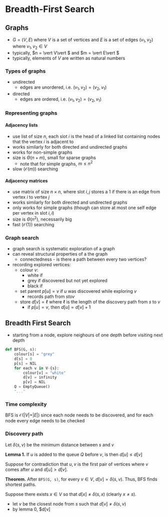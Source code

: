 # Breadth-First Search

## Graphs

- $G = (V, E)$ where $V$ is a set of vertices and $E$ is a set of edges $(v_1, v_2)$ where $v_1, v_2 \in V$
- typically, $n = \vert V\vert $ and $m = \vert E\vert $
- typically, elements of $V$ are written as natural numbers

### Types of graphs

- undirected
  - edges are unordered, i.e. $(v_1, v_2) = (v_2, v_1)$
- directed
  - edges are ordered, i.e. $(v_1, v_2) = (v_2, v_1)$

### Representing graphs

#### Adjacency lists

- use list of size $n$, each slot $i$ is the head of a linked list containing nodes that the vertex $i$ is adjacent to
- works similarly for both directed and undirected graphs
- works for non-simple graphs
- size is $\Theta(n + m)$, small for sparse graphs
  - note that for simple graphs, $m \leq n^2$
- slow ($\mathcal O(m)$) searching

#### Adjacency matrices

- use matrix of size $n \times n$, where slot $i, j$ stores a 1 if there is an edge from vertex $i$ to vertex $j$
- works similarly for both directed and undirected graphs
- only works for simple graphs (though can store at most one self edge per vertex in slot $i, i$)
- size is $\Theta(n^2)$, necessarily big
- fast ($\mathcal O(1)$) searching

### Graph search

- graph search is systematic exploration of a graph
- can reveal structural properties of a the graph
  - connectedness - is there a path between every two vertices?
- recording explored vertices:
  - colour $v$:
    - white if
    - grey if discovered but not yet explored
    - black if
  - set parent $p[u] = v$ if $u$ was discovered while exploring $v$
    - records path from $s to v$
  - store $d[v] = \ell$ where $\ell$ is the length of the discovery path from $s$ to $v$
    - if $p[u] = v$, then $d[u] = d[v] + 1$

## Breadth First Search

- starting from a node, explore neighours of one depth before visiting next depth

```python
def BFS(G, s):
    colour[s] = "grey"
    d[s] = 0
    p[s] = NIL
    for each v in V-{s}:
        colour[v] = "white"
        d[v] = infinity
        p[v] = NIL
    Q = EmptyQueue()
    "..."
```

### Time complexity

BFS is $\mathcal O(\vert V\vert  + \vert E\vert )$ since each node needs to be discovered, and for each node every edge needs to be checked

### Discovery path

Let $\delta(s, v)$ be the minimum distance between $s$ and $v$

**Lemma 1.** If $u$ is added to the queue $Q$ before $v$, is then $d[u] \leq d[v]$

Suppose for contradiction that $u, v$ is the first pair of vertices where $v$ comes after $u$ and $d[u] > d[v]$.

**Theorem.** After `BFS(G, s)`, for every $v \in V$, $d[v] = \delta(s, v)$. Thus, BFS finds shortest paths.

Suppose there exists $x \in V$ so that $d[x] \neq \delta(s, x)$ (clearly $x \neq s$).

- let $v$ be the closest node from $s$ such that $d[v] \neq \delta(s, v)$
- by lemma $0$, $d[v]
